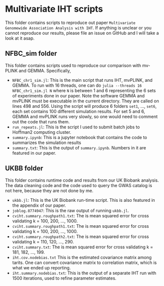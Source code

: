 # Multivariate IHT scripts

This folder contains scripts to reproduce out paper `Multivariate Genomewide Association Analysis with IHT`. If anything is unclear or you cannot reproduce our results, please file an issue on GitHub and I will take a look at it asap.

## NFBC_sim folder

This folder contains scripts used to reproduce our comparison with mv-PLINK and GEMMA. Specifically,
+ `NFBC_chr1_sim.jl`: This is the main script that runs IHT, mvPLINK, and GEMMA. To run with 16 threads, one can do `julia --threads 16 NFBC_chr1_sim.jl N` where `N` is between 1 and 6 representing the 6 sets of experiments done in our paper. Note the software GEMMA and mvPLINK must be executable in the current directory. They are called on lines 498 and 556. Using the script will produce 6 folders `set1`, ..., `set6`, each set contains 100 different simulation results. For set 5 and 6, GEMMA and mvPLINK runs very slowly, so one would need to comment out the code that runs them.
+ `run_repeats.jl`: This is the script I used to submit batch jobs to Hoffman2 computing cluster.
+ `summary.ipynb`: This is a jupyter notebook that contains the code to summarizes the simulation results
+ `summary.txt`: This is the output of `summary.ipynb`. Numbers in it are featured in our paper. 

## UKBB folder

This folder contains runtime code and results from our UK Biobank analysis. The data cleaning code and the code used to query the GWAS catalog is not here, because they are not done by me.
+ `ukbb.jl`: This is the UK Biobank run-time script. This is also featured in the appendix of our paper.
+ `joblog.8774947`: This is the raw output of running `ukbb.jl`. 
+ `cviht.summary.roughpath1.txt`: The is mean squared error for cross validating k = 100, 200, ..., 1000.
+ `cviht.summary.roughpath1.txt`: The is mean squared error for cross validating k = 100, 200, ..., 1000.
+ `cviht.summary.roughpath2.txt`: The is mean squared error for cross validating k = 110, 120, ..., 290. 
+ `cviht.summary.txt`: The is mean squared error for cross validating k = 181, 182, ..., 199.
+ `iht.cov.nodebias.txt` This is the estimated covariance matrix among tarits. One can convert covariance matrix to correlation matrix, which is what we ended up reporting. 
+ `iht.summary.nodebias.txt`: This is the output of a separate IHT run with 1500 iterations, used to refine parameter estimates.


